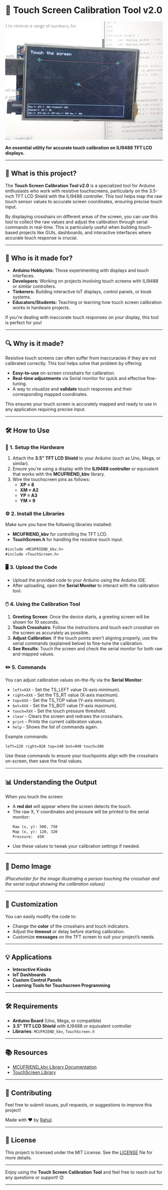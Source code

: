 # 🎯 Touch Screen Calibration Tool v2.0

![Demo Image](touch_calibration_1.jpg)

**An essential utility for accurate touch calibration on ILI9488 TFT LCD displays.**

---

## 📜 What is this project?

The **Touch Screen Calibration Tool v2.0** is a specialized tool for Arduino enthusiasts who work with resistive touchscreens, particularly on the 3.5-inch TFT LCD Shield with the ILI9488 controller. This tool helps map the raw touch sensor values to accurate screen coordinates, ensuring precise touch input.

By displaying crosshairs on different areas of the screen, you can use this tool to collect the raw values and adjust the calibration through serial commands in real-time. This is particularly useful when building touch-based projects like GUIs, dashboards, and interactive interfaces where accurate touch response is crucial.

---

## 🎯 Who is it made for?

- **Arduino Hobbyists:** Those experimenting with displays and touch interfaces.
- **Developers:** Working on projects involving touch screens with ILI9488 or similar controllers.
- **Tinkerers:** Building interactive IoT displays, control panels, or kiosk systems.
- **Educators/Students:** Teaching or learning how touch screen calibration works in hardware projects.

If you're dealing with inaccurate touch responses on your display, this tool is perfect for you!

---

## 🔍 Why is it made?

Resistive touch screens can often suffer from inaccuracies if they are not calibrated correctly. This tool helps solve that problem by offering:
- **Easy-to-use** on-screen crosshairs for calibration.
- **Real-time adjustments** via Serial monitor for quick and effective fine-tuning.
- A way to visualize and **validate** touch responses and their corresponding mapped coordinates.

This ensures your touch screen is accurately mapped and ready to use in any application requiring precise input.

---

## 🛠️ How to Use

### 🔌 1. Setup the Hardware
1. Attach the **3.5" TFT LCD Shield** to your Arduino (such as Uno, Mega, or similar).
2. Ensure you're using a display with the **ILI9488 controller** or equivalent that works with the **MCUFRIEND_kbv** library.
3. Wire the touchscreen pins as follows:
   - **XP = 8**
   - **XM = A2**
   - **YP = A3**
   - **YM = 9**

### ⚙️ 2. Install the Libraries
Make sure you have the following libraries installed:
- **MCUFRIEND_kbv** for controlling the TFT LCD.
- **TouchScreen.h** for handling the resistive touch input.

```
#include <MCUFRIEND_kbv.h>
#include <TouchScreen.h>
```

### 🖥️ 3. Upload the Code
- Upload the provided code to your Arduino using the Arduino IDE.
- After uploading, open the **Serial Monitor** to interact with the calibration tool.

### 🖱️ 4. Using the Calibration Tool
1. **Greeting Screen**: Once the device starts, a greeting screen will be shown for 10 seconds.
2. **Touch Crosshairs**: Follow the instructions and touch each crosshair on the screen as accurately as possible. 
3. **Adjust Calibration**: If the touch points aren't aligning properly, use the serial commands (explained below) to fine-tune the calibration.
4. **See Results**: Touch the screen and check the serial monitor for both raw and mapped values.

### ✏️ 5. Commands

You can adjust calibration values on-the-fly via the **Serial Monitor**:

- `left=XXX` - Set the TS_LEFT value (X-axis minimum).
- `right=XXX` - Set the TS_RT value (X-axis maximum).
- `top=XXX` - Set the TS_TOP value (Y-axis minimum).
- `bot=XXX` - Set the TS_BOT value (Y-axis maximum).
- `touch=XXX` - Set the touch pressure threshold.
- `clear` - Clears the screen and redraws the crosshairs.
- `print` - Prints the current calibration values.
- `help` - Shows the list of commands again.

Example commands:
```
left=220 right=920 top=140 bot=940 touch=300
```


Use these commands to ensure your touchpoints align with the crosshairs on-screen, then save the final values.

---

## 📊 Understanding the Output

When you touch the screen:
- A **red dot** will appear where the screen detects the touch.
- The raw X, Y coordinates and pressure will be printed to the serial monitor:
    ```
    Raw (x, y): 500, 750
    Map (x, y): 120, 320
    Pressure:  450
    ```
- Use these values to tweak your calibration settings if needed.

---

## 📸 Demo Image
*(Placeholder for the image illustrating a person touching the crosshair and the serial output showing the calibration values)*

---

## 🎨 Customization

You can easily modify the code to:
- Change the **color** of the crosshairs and touch indicators.
- Adjust the **timeout** or delay before starting calibration.
- Customize **messages** on the TFT screen to suit your project’s needs.

---

## 💡 Applications

- **Interactive Kiosks**
- **IoT Dashboards**
- **Custom Control Panels**
- **Learning Tools for Touchscreen Programming**

---

## 🛠️ Requirements

- **Arduino Board** (Uno, Mega, or compatible)
- **3.5" TFT LCD Shield** with ILI9488 or equivalent controller
- **Libraries**: `MCUFRIEND_kbv`, `TouchScreen.h`

---

## 📚 Resources

- [MCUFRIEND_kbv Library Documentation](https://github.com/prenticedavid/MCUFRIEND_kbv)
- [TouchScreen Library](https://github.com/adafruit/Adafruit_TouchScreen)

---

## 🤝 Contributing

Feel free to submit issues, pull requests, or suggestions to improve this project!

Made with ❤️ by [Rahul](https://github.com/rahulsingh97).

---

## 📜 License

This project is licensed under the MIT License. See the [LICENSE](LICENSE) file for more details.

---

Enjoy using the **Touch Screen Calibration Tool** and feel free to reach out for any questions or support! 😊

---
